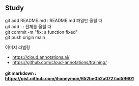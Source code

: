## Study

git add README.md : README.md 파일만 올릴 때    
git add . : 전체를 올릴 때  
git commit -m "fix: a function fixed"   
git push origin main    


이미지 라벨링 
- https://cloud.annotations.ai/   
- https://github.com/cloud-annotations/training/


#### git markdown : https://gist.github.com/ihoneymon/652be052a0727ad59601
